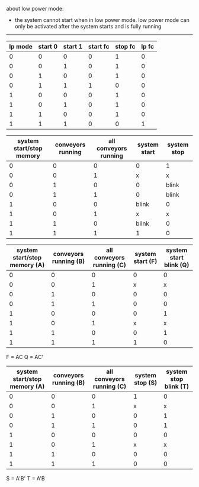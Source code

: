 about low power mode:
- the system cannot start when in low power mode. low power mode can only be activated after the system starts and is fully running

---------

| lp mode | start 0 | start 1 | start fc | stop fc | lp fc |
| ------- | ------- | ------- | -------- | ------- | ----- |
| 0       | 0       | 0       | 0        | 1       | 0     |
| 0       | 0       | 1       | 0        | 1       | 0     |
| 0       | 1       | 0       | 0        | 1       | 0     |
| 0       | 1       | 1       | 1        | 0       | 0     |
| 1       | 0       | 0       | 0        | 1       | 0     |
| 1       | 0       | 1       | 0        | 1       | 0     |
| 1       | 1       | 0       | 0        | 1       | 0     |
| 1       | 1       | 1       | 0        | 0       | 1     |



| system start/stop memory | conveyors running | all conveyors running | system start | system stop |
| ------------------------ | ----------------- | --------------------- | ------------ | ----------- |
| 0                        | 0                 | 0                     | 0            | 1           |
| 0                        | 0                 | 1                     | x            | x           |
| 0                        | 1                 | 0                     | 0            | blink       |
| 0                        | 1                 | 1                     | 0            | blink       |
| 1                        | 0                 | 0                     | blink        | 0           |
| 1                        | 0                 | 1                     | x            | x           |
| 1                        | 1                 | 0                     | bilnk        | 0           |
| 1                        | 1                 | 1                     | 1            | 0           |

| system start/stop memory (A) | conveyors running (B) | all conveyors running (C) | system start (F) | system start blink (Q) |
| ---------------------------- | --------------------- | ------------------------- | ---------------- | ---------------------- |
| 0                            | 0                     | 0                         | 0                | 0                      |
| 0                            | 0                     | 1                         | x                | x                      |
| 0                            | 1                     | 0                         | 0                | 0                      |
| 0                            | 1                     | 1                         | 0                | 0                      |
| 1                            | 0                     | 0                         | 0                | 1                      |
| 1                            | 0                     | 1                         | x                | x                      |
| 1                            | 1                     | 0                         | 0                | 1                      |
| 1                            | 1                     | 1                         | 1                | 0                      |
F = AC
Q = AC'


| system start/stop memory (A) | conveyors running (B) | all conveyors running (C) | system stop (S) | system stop blink (T) |
| ---------------------------- | --------------------- | ------------------------- | --------------- | --------------------- |
| 0                            | 0                     | 0                         | 1               | 0                     |
| 0                            | 0                     | 1                         | x               | x                     |
| 0                            | 1                     | 0                         | 0               | 1                     |
| 0                            | 1                     | 1                         | 0               | 1                     |
| 1                            | 0                     | 0                         | 0               | 0                     |
| 1                            | 0                     | 1                         | x               | x                     |
| 1                            | 1                     | 0                         | 0               | 0                     |
| 1                            | 1                     | 1                         | 0               | 0                     |
S = A'B'
T = A'B
